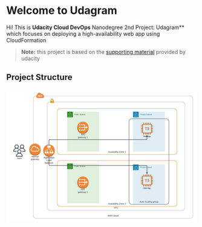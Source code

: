 # Welcome to Udagram

Hi! This is **Udacity Cloud DevOps** Nanodegree 2nd Project: Udagram** which focuses on deploying a high-availability web app using CloudFormation

> **Note:** this project is based on the [supporting material](https://github.com/udacity/nd9991-c2-Infrastructure-as-Code-v1) provided by udacity

## Project Structure

![Project Diagram](https://github.com/khaledabdelfatah/Udagram/blob/main/Images/Udagram-Udacity2ndProject.jpeg?raw=true)
